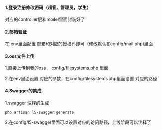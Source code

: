 #### 1.登录注册修改密码（超管，管理员，学生）

对应的controller层和model里面封装好了

#### 2.邮箱验证

在.env里面配置 邮箱和对应的授权码即可（修改默认在config/mail.php)里面

#### 3.oss文件上传

1.直接上传到我的oss， config/filesystems.php 里面

 2.在env里面设置 对应的参数，在config/filesystems.php里面设置 对应的路径

#### 4.Swagger的集成

1.swagger 注释的生成

```
php artisan l5-swagger:generate
```

2.在config/l5-swagger里面可以设置对应的访问路径，上线阶段可以注释了